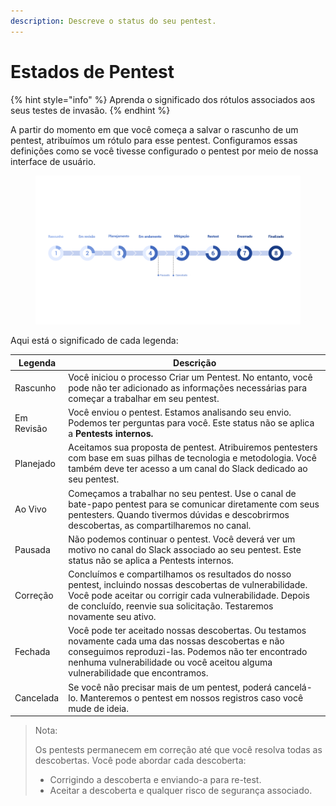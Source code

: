 ```yaml
---
description: Descreve o status do seu pentest.
---
```


# Estados de Pentest

{% hint style="info" %}
Aprenda o significado dos rótulos associados aos seus testes de invasão.
{% endhint %}



A partir do momento em que você começa a salvar o rascunho de um pentest, atribuímos um rótulo para esse pentest. Configuramos essas definições como se você tivesse configurado o pentest por meio de nossa interface de usuário.



<figure><img src="../../../../.gitbook/assets/ilustração-vantico-open1 (1).png" alt=""><figcaption></figcaption></figure>



Aqui está o significado de cada legenda:

| Legenda    | Descrição                                                                                                                                                                                                                                      |
| ---------- | ---------------------------------------------------------------------------------------------------------------------------------------------------------------------------------------------------------------------------------------------- |
| Rascunho   | Você iniciou o processo Criar um Pentest. No entanto, você pode não ter adicionado as informações necessárias para começar a trabalhar em seu pentest.                                                                                         |
| Em Revisão | Você enviou o pentest. Estamos analisando seu envio. Podemos ter perguntas para você. Este status não se aplica a **Pentests internos.**                                                                                                       |
| Planejado  | Aceitamos sua proposta de pentest. Atribuiremos pentesters com base em suas pilhas de tecnologia e metodologia. Você também deve ter acesso a um canal do Slack dedicado ao seu pentest.                                                       |
| Ao Vivo    | Começamos a trabalhar no seu pentest. Use o canal de bate-papo pentest para se comunicar diretamente com seus pentesters. Quando tivermos dúvidas e descobrirmos descobertas, as compartilharemos no canal.                                    |
| Pausada    | Não podemos continuar o pentest. Você deverá ver um motivo no canal do Slack associado ao seu pentest. Este status não se aplica a Pentests internos.                                                                                          |
| Correção   | Concluímos e compartilhamos os resultados do nosso pentest, incluindo nossas descobertas de vulnerabilidade. Você pode aceitar ou corrigir cada vulnerabilidade. Depois de concluído, reenvie sua solicitação. Testaremos novamente seu ativo. |
| Fechada    | Você pode ter aceitado nossas descobertas. Ou testamos novamente cada uma das nossas descobertas e não conseguimos reproduzi-las. Podemos não ter encontrado nenhuma vulnerabilidade ou você aceitou alguma vulnerabilidade que encontramos.   |
| Cancelada  | Se você não precisar mais de um pentest, poderá cancelá-lo. Manteremos o pentest em nossos registros caso você mude de ideia.                                                                                                                  |



> Nota:
>
> Os pentests permanecem em correção até que você resolva todas as descobertas. Você pode abordar cada descoberta:
>
> * Corrigindo a descoberta e enviando-a para re-test.
> * Aceitar a descoberta e qualquer risco de segurança associado.
